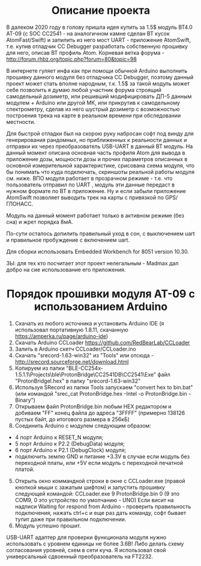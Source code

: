 <h1 align="center">Описание проекта</h1>

В далеком 2020 году в голову пришла идея купить за 1.5$ модуль BT4.0 AT-09 (с SOC CC2541 - на аналогичном камне сделан BT кусок AtomFast/Swift) и запилить из него мост UART - приложение AtomSwift, т.е. купив отладчик CC Debugger разработать собственную прошивку для него, описав BT профиль Atom. 
Корневая ветка форума - http://forum.rhbz.org/topic.php?forum=80&topic=98

В интернете гуляет инфа как при помощи обычной Arduino выполнить прошивку данного модуля без отладчика CC Debugger, поэтому данный проект может стать вполне народным, т.к. 1.5$ за такой модуль может себе позволить я думаю любой участник форума строящий самодельный дозиметр, или решивший модифицировать ДП-5 данным модулем + Arduino или другой МК, или прикрутив к самодельному спектрометру, сделав из него шустрый дозиметр с возможностью построения трека на карте в реальном времени при обследовании местности.

Для быстрой отладки был на скорою руку набросан софт под винду для генерирования рандомных, но приближенных к реальности данных и отправки их через преобразователь USB-UART в данный BT модуль.
На данный момент описана основная часть профиля Atom для вывода в приложение дозы, мощности дозы и прочих параметров описанных в основной измерительной характеристике, срисована схема модуля, что бы понимать что куда подключать, скриншоты реальной работы модуля см. ниже. ВПО модуля работает в прозрачном режиме - т.е. что пользователь отправил по UART , модуль эти данные передаст в нужном формате по BT в приложение.
Ну и если забыли приложение AtomSwift позволяет выводить трек на карты с привязкой по GPS/ГЛОНАСС.

Модуль на данный момент работает только в активном режиме (без сна) и жрет порядка 8мА.

По-сути осталось допилить правильный уход в сон, с выключением uart и правильное пробуждение с включением uart.

Для сборки использовать Embedded Workbench for 8051 version 10.30.

ЗЫ: для тех кто посчитает этот проект нелегальным - Madmax дал добро на сие использование его приложения.



<h1 align="center">Порядок прошивки модуля AT-09 с использованием Arduino</h1>

1. Скачать из любого источника и установить Arduino IDE (я использовал портативную 1.8.11, скачанную https://amperka.ru/page/arduino-ide)
2. Скачать Arduino CCLoader https://github.com/RedBearLab/CCLoader
3. Залить в Arduino скетч CCLoader/CCLoader.ino
4. Скачать "srecord-1.63-win32" из "Tools" или отсюда - http://srecord.sourceforge.net/download.html
5. Копируем из папки "BLE-CC254x-1.5.1.1\Projects\ble\ProtonBridge\CC2541DB\CC2541\Exe" файл "ProtonBridgel.hex" в папку "srecord-1.63-win32"
6. Используя SRecord из папки Tools запускаем "convert hex to bin.bat" (или командой "srec_cat ProtonBridge.hex -Intel -o ProtonBridge.bin -Binary")
7. Открываем файл ProtonBridge.bin любым HEX редактором и добиваем "FF" конец файла до адреса "3FFFF" (примерно 138126 пустых байт, до итогового размера в 256кБ)
8. Соединить Arduino c модулем следующим образом:
- 4 порт Arduino к RESET_N модуля;
- 5 порт Arduino к P2.2 (DebugData) модуля;
- 6 порт Arduino к P2.1 (DebugClock) модуля;
- подключить землю GND и питание +3.3V в случае если модуль без переходной платы, или +5V если модуль с переходной печатной платой.
5. Открыть окно коммандной строки в окне с CCLoader.exe (правой кнопкой мыши с зажатым шифтом) и запустить прошивку следующей командой:
CCLoader.exe 9 ProtonBridge.bin 0
(9 это СОМ9, 0 это устройство по умолчанию - UNO)
Если висит на надписи Waiting for respond from Arduino - проверить правильность подключения, нажать ctrl+c и еще раз дать команду, софт бывает тупит даже при правильном подключении.
6. Модуль успешно прошит.

USB-UART адаптер для проверки функционала модуля нужно использовать с уровнем единицы не более 3.6В! Либо делать схему согласования уровней, схем в сети куча. Я использовал свой универсальный сдвоенный преобразователь на FT2232.

